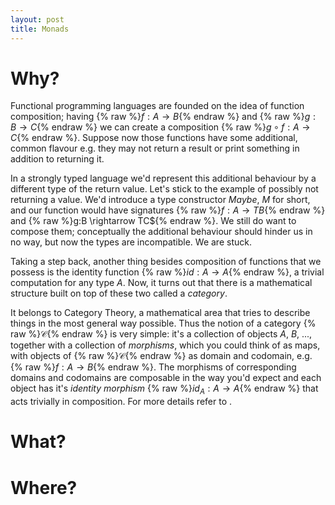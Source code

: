 ```yaml
---
layout: post
title: Monads
---
```


# Why?
Functional programming languages are founded on the idea of function 
composition; having {% raw %}$f: A \rightarrow B${% endraw %} and 
{% raw %}$g: B \rightarrow C${% endraw %} we can create a composition
{% raw %}$g \circ f: A \rightarrow C${% endraw %}.
Suppose now those functions have some additional, common
flavour e.g. they may not return a result or print something in addition
to returning it.

In a strongly typed language we'd represent this additional behaviour by
a different type of the return value. Let's stick to the example of 
possibly not returning a value. We'd introduce a type constructor *Maybe*,
*M* for short, and our function would have signatures 
{% raw %}$f:A \rightarrow TB${% endraw %} and {% raw %}g:B \rightarrow TC${% endraw %}.
We still do want to compose them; conceptually the additional behaviour
should hinder us in no way, but now the types are incompatible. We are stuck.

Taking a step back, another thing besides composition of functions that
we possess is the identity function {% raw %}$id: A \rightarrow A${% endraw %},
a trivial computation for any type *A*. Now, it turns out that there is a
mathematical structure built on top of these two called a *category*.

It belongs to Category Theory, a mathematical area that tries to describe
things in the most general way possible. Thus the notion of a category
{% raw %}$\mathcal{C}${% endraw %} is very simple: it's a collection of 
objects *A*, *B*, ..., together with a collection of *morphisms*, 
which you could think of as maps, with objects of {% raw %}$\mathcal{C}${% endraw %}
as domain and codomain, e.g. {% raw %}$f:A \rightarrow B${% endraw %}.
The morphisms of corresponding domains and codomains are composable in
the way you'd expect and each object has it's *identity morphism*
{% raw %}$id_A:A \rightarrow A${% endraw %} that acts trivially in
composition. For more details refer to .

# What?

# Where?
